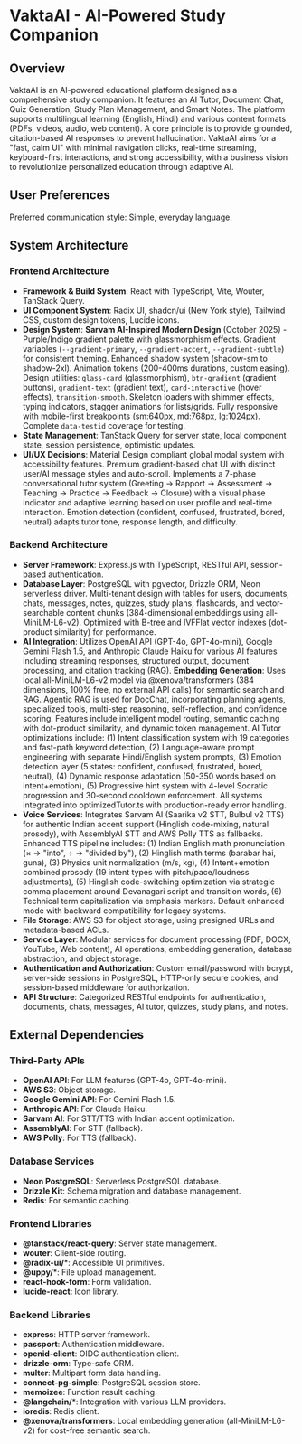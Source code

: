 # VaktaAI - AI-Powered Study Companion

## Overview

VaktaAI is an AI-powered educational platform designed as a comprehensive study companion. It features an AI Tutor, Document Chat, Quiz Generation, Study Plan Management, and Smart Notes. The platform supports multilingual learning (English, Hindi) and various content formats (PDFs, videos, audio, web content). A core principle is to provide grounded, citation-based AI responses to prevent hallucination. VaktaAI aims for a "fast, calm UI" with minimal navigation clicks, real-time streaming, keyboard-first interactions, and strong accessibility, with a business vision to revolutionize personalized education through adaptive AI.

## User Preferences

Preferred communication style: Simple, everyday language.

## System Architecture

### Frontend Architecture

*   **Framework & Build System**: React with TypeScript, Vite, Wouter, TanStack Query.
*   **UI Component System**: Radix UI, shadcn/ui (New York style), Tailwind CSS, custom design tokens, Lucide icons.
*   **Design System**: **Sarvam AI-Inspired Modern Design** (October 2025) - Purple/Indigo gradient palette with glassmorphism effects. Gradient variables (`--gradient-primary`, `--gradient-accent`, `--gradient-subtle`) for consistent theming. Enhanced shadow system (shadow-sm to shadow-2xl). Animation tokens (200-400ms durations, custom easing). Design utilities: `glass-card` (glassmorphism), `btn-gradient` (gradient buttons), `gradient-text` (gradient text), `card-interactive` (hover effects), `transition-smooth`. Skeleton loaders with shimmer effects, typing indicators, stagger animations for lists/grids. Fully responsive with mobile-first breakpoints (sm:640px, md:768px, lg:1024px). Complete `data-testid` coverage for testing.
*   **State Management**: TanStack Query for server state, local component state, session persistence, optimistic updates.
*   **UI/UX Decisions**: Material Design compliant global modal system with accessibility features. Premium gradient-based chat UI with distinct user/AI message styles and auto-scroll. Implements a 7-phase conversational tutor system (Greeting → Rapport → Assessment → Teaching → Practice → Feedback → Closure) with a visual phase indicator and adaptive learning based on user profile and real-time interaction. Emotion detection (confident, confused, frustrated, bored, neutral) adapts tutor tone, response length, and difficulty.

### Backend Architecture

*   **Server Framework**: Express.js with TypeScript, RESTful API, session-based authentication.
*   **Database Layer**: PostgreSQL with pgvector, Drizzle ORM, Neon serverless driver. Multi-tenant design with tables for users, documents, chats, messages, notes, quizzes, study plans, flashcards, and vector-searchable content chunks (384-dimensional embeddings using all-MiniLM-L6-v2). Optimized with B-tree and IVFFlat vector indexes (dot-product similarity) for performance.
*   **AI Integration**: Utilizes OpenAI API (GPT-4o, GPT-4o-mini), Google Gemini Flash 1.5, and Anthropic Claude Haiku for various AI features including streaming responses, structured output, document processing, and citation tracking (RAG). **Embedding Generation**: Uses local all-MiniLM-L6-v2 model via @xenova/transformers (384 dimensions, 100% free, no external API calls) for semantic search and RAG. Agentic RAG is used for DocChat, incorporating planning agents, specialized tools, multi-step reasoning, self-reflection, and confidence scoring. Features include intelligent model routing, semantic caching with dot-product similarity, and dynamic token management. AI Tutor optimizations include: (1) Intent classification system with 19 categories and fast-path keyword detection, (2) Language-aware prompt engineering with separate Hindi/English system prompts, (3) Emotion detection layer (5 states: confident, confused, frustrated, bored, neutral), (4) Dynamic response adaptation (50-350 words based on intent+emotion), (5) Progressive hint system with 4-level Socratic progression and 30-second cooldown enforcement. All systems integrated into optimizedTutor.ts with production-ready error handling.
*   **Voice Services**: Integrates Sarvam AI (Saarika v2 STT, Bulbul v2 TTS) for authentic Indian accent support (Hinglish code-mixing, natural prosody), with AssemblyAI STT and AWS Polly TTS as fallbacks. Enhanced TTS pipeline includes: (1) Indian English math pronunciation (× → "into", ÷ → "divided by"), (2) Hinglish math terms (barabar hai, guna), (3) Physics unit normalization (m/s, kg), (4) Intent+emotion combined prosody (19 intent types with pitch/pace/loudness adjustments), (5) Hinglish code-switching optimization via strategic comma placement around Devanagari script and transition words, (6) Technical term capitalization via emphasis markers. Default enhanced mode with backward compatibility for legacy systems.
*   **File Storage**: AWS S3 for object storage, using presigned URLs and metadata-based ACLs.
*   **Service Layer**: Modular services for document processing (PDF, DOCX, YouTube, Web content), AI operations, embedding generation, database abstraction, and object storage.
*   **Authentication and Authorization**: Custom email/password with bcrypt, server-side sessions in PostgreSQL, HTTP-only secure cookies, and session-based middleware for authorization.
*   **API Structure**: Categorized RESTful endpoints for authentication, documents, chats, messages, AI tutor, quizzes, study plans, and notes.

## External Dependencies

### Third-Party APIs

*   **OpenAI API**: For LLM features (GPT-4o, GPT-4o-mini).
*   **AWS S3**: Object storage.
*   **Google Gemini API**: For Gemini Flash 1.5.
*   **Anthropic API**: For Claude Haiku.
*   **Sarvam AI**: For STT/TTS with Indian accent optimization.
*   **AssemblyAI**: For STT (fallback).
*   **AWS Polly**: For TTS (fallback).

### Database Services

*   **Neon PostgreSQL**: Serverless PostgreSQL database.
*   **Drizzle Kit**: Schema migration and database management.
*   **Redis**: For semantic caching.

### Frontend Libraries

*   **@tanstack/react-query**: Server state management.
*   **wouter**: Client-side routing.
*   **@radix-ui/***: Accessible UI primitives.
*   **@uppy/***: File upload management.
*   **react-hook-form**: Form validation.
*   **lucide-react**: Icon library.

### Backend Libraries

*   **express**: HTTP server framework.
*   **passport**: Authentication middleware.
*   **openid-client**: OIDC authentication client.
*   **drizzle-orm**: Type-safe ORM.
*   **multer**: Multipart form data handling.
*   **connect-pg-simple**: PostgreSQL session store.
*   **memoizee**: Function result caching.
*   **@langchain/***: Integration with various LLM providers.
*   **ioredis**: Redis client.
*   **@xenova/transformers**: Local embedding generation (all-MiniLM-L6-v2) for cost-free semantic search.